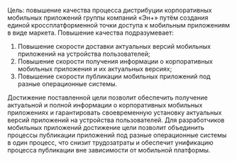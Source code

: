   Цель: повышение качества процесса дистрибуции корпоративных мобильных приложений группы компаний «Эн+» путём создания единой 
кроссплатформенной точки доступа к мобильным приложениям в виде маркета.
Повышение качества подразумевает:
1) Повышение скорости доставки актуальных версий мобильных приложений на устройства пользователей;
2) Повышение скорости получения информации о корпоративных мобильных приложения и их актуальных версиях;
3) Повышение скорости публикации мобильных приложений под разные операционные системы.

  Достижение поставленной цели позволит обеспечить получение актуальной и полной информации о корпоративных мобильных приложениях
и гарантировать своевременную установку актуальных версий приложений на устройства пользователей. Для разработчиков мобильных приложений
достижение цели позволит объединить процессы публикации приложений под разные операционные системы в один процесс,
что снизит трудозатраты и обеспечит унификацию процесса публикации вне зависимости от мобильной платформы.
